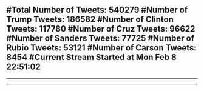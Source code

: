 #Total Number of Tweets: 540279 
#Number of Trump Tweets: 186582
#Number of Clinton Tweets: 117780
#Number of Cruz Tweets: 96622
#Number of Sanders Tweets: 77725
#Number of Rubio Tweets: 53121
#Number of Carson Tweets: 8454
#Current Stream Started at Mon Feb  8 22:51:02
---
---
---
